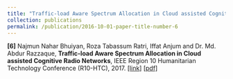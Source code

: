```yaml
---
title: "Traffic-load Aware Spectrum Allocation in Cloud assisted Cognitive Radio Networks"
collection: publications
permalink: /publication/2016-10-01-paper-title-number-6
---
```

**[6]** Najmun Nahar Bhuiyan, Roza Tabassum Ratri, Iffat Anjum and Dr. Md. Abdur Razzaque, **Traffic-load Aware Spectrum Allocation in Cloud assisted Cognitive Radio Networks**, IEEE Region 10 Humanitarian Technology Conference (R10-HTC), 2017. [[link]](https://ieeexplore.ieee.org/abstract/document/8289031) [[pdf]](http://ianjum.github.io/files/6.pdf)